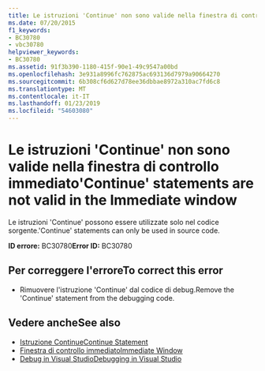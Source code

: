 ```yaml
---
title: Le istruzioni 'Continue' non sono valide nella finestra di controllo immediato
ms.date: 07/20/2015
f1_keywords:
- BC30780
- vbc30780
helpviewer_keywords:
- BC30780
ms.assetid: 91f3b390-1180-415f-90e1-49c9547a00bd
ms.openlocfilehash: 3e931a8996fc762875ac693136d7979a90664270
ms.sourcegitcommit: 6b308cf6d627d78ee36dbbae8972a310ac7fd6c8
ms.translationtype: MT
ms.contentlocale: it-IT
ms.lasthandoff: 01/23/2019
ms.locfileid: "54603080"
---
```

# <a name="continue-statements-are-not-valid-in-the-immediate-window"></a><span data-ttu-id="f852f-102">Le istruzioni 'Continue' non sono valide nella finestra di controllo immediato</span><span class="sxs-lookup"><span data-stu-id="f852f-102">'Continue' statements are not valid in the Immediate window</span></span>
<span data-ttu-id="f852f-103">Le istruzioni 'Continue' possono essere utilizzate solo nel codice sorgente.</span><span class="sxs-lookup"><span data-stu-id="f852f-103">'Continue' statements can only be used in source code.</span></span>  
  
 <span data-ttu-id="f852f-104">**ID errore:** BC30780</span><span class="sxs-lookup"><span data-stu-id="f852f-104">**Error ID:** BC30780</span></span>  
  
## <a name="to-correct-this-error"></a><span data-ttu-id="f852f-105">Per correggere l'errore</span><span class="sxs-lookup"><span data-stu-id="f852f-105">To correct this error</span></span>  
  
-   <span data-ttu-id="f852f-106">Rimuovere l'istruzione 'Continue' dal codice di debug.</span><span class="sxs-lookup"><span data-stu-id="f852f-106">Remove the 'Continue' statement from the debugging code.</span></span>  
  
## <a name="see-also"></a><span data-ttu-id="f852f-107">Vedere anche</span><span class="sxs-lookup"><span data-stu-id="f852f-107">See also</span></span>
- [<span data-ttu-id="f852f-108">Istruzione Continue</span><span class="sxs-lookup"><span data-stu-id="f852f-108">Continue Statement</span></span>](../../visual-basic/language-reference/statements/continue-statement.md)
- [<span data-ttu-id="f852f-109">Finestra di controllo immediato</span><span class="sxs-lookup"><span data-stu-id="f852f-109">Immediate Window</span></span>](/visualstudio/ide/reference/immediate-window)
- [<span data-ttu-id="f852f-110">Debug in Visual Studio</span><span class="sxs-lookup"><span data-stu-id="f852f-110">Debugging in Visual Studio</span></span>](/visualstudio/debugger/debugging-in-visual-studio)
